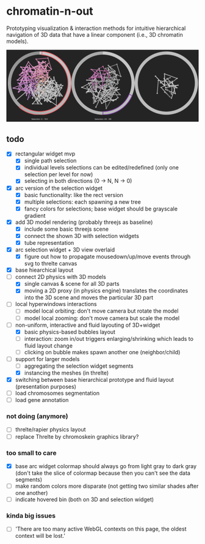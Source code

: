 # chromatin-n-out
Prototyping visualization & interaction methods for intuitive hierarchical navigation of 3D data that have a linear component (i.e., 3D chromatin models).

![chromatin-n-out WIP screenshot](screenshots/20230317145700.png)

## todo
- [x] rectangular widget mvp
    - [x] single path selection
    - [x] individual levels selections can be edited/redefined (only one selection per level for now)
    - [x] selecting in both directions (0 -> N, N -> 0)
- [x] arc version of the selection widget
    - [x] basic functionality: like the rect version
    - [x] multiple selections: each spawning a new tree
    - [x] fancy colors for selections; base widget should be grayscale gradient
- [x] add 3D model rendering (probably threejs as baseline)
    - [x] include some basic threejs scene
    - [x] connect the shown 3D with selection widgets
    - [x] tube representation
- [x] arc selection widget + 3D view overlaid
    - [x] figure out how to propagate mousedown/up/move events through svg to threlte canvas
- [x] base hiearchical layout
- [ ] connect 2D physics with 3D models
    - [x] single canvas & scene for all 3D parts
    - [x] moving a 2D proxy (in physics engine) translates the coordinates into the 3D scene and moves the particular 3D part
- [ ] local hyperwindows interactions
    - [ ] model local orbiting: don't move camera but rotate the model
    - [ ] model local zooming: don't move camera but scale the model
- [ ] non-uniform, interactive and fluid layouting of 3D+widget
    - [x] basic physics-based bubbles layout 
    - [ ] interaction: zoom in/out triggers enlarging/shrinking which leads to fluid layout change
    - [ ] clicking on bubble makes spawn another one (neighbor/child)
- [ ] support for larger models
    - [ ] aggregating the selection widget segments
    - [x] instancing the meshes (in threlte)
- [x] switching between base hierarchical prototype and fluid layout (presentation purposes)
- [ ] load chromosomes segmentation
- [ ] load gene annotation

### not doing (anymore)
- [ ] threlte/rapier physics layout 
- [ ] replace Threlte by chromoskein graphics library?

### too small to care
- [x] base arc widget colormap should always go from light gray to dark gray (don't take the slice of colormap because then you can't see the data segments)
- [ ] make random colors more disparate (not getting two similar shades after one another)
- [ ] indicate hovered bin (both on 3D and selection widget)

### kinda big issues
- [ ] 'There are too many active WebGL contexts on this page, the oldest context will be lost.'